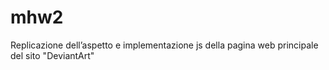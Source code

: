 # mhw2

Replicazione dell’aspetto e implementazione js della pagina web principale del sito "DeviantArt"

